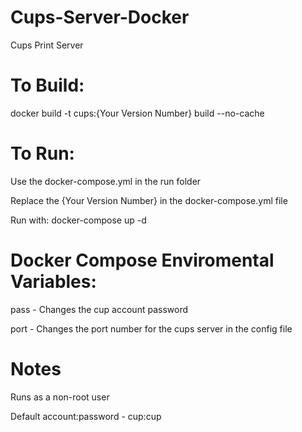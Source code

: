 # Cups-Server-Docker
Cups Print Server

# To Build:
docker build -t cups:{Your Version Number} build --no-cache

# To Run:
Use the docker-compose.yml in the run folder

Replace the {Your Version Number} in the docker-compose.yml file

Run with: docker-compose up -d

# Docker Compose Enviromental Variables:
pass - Changes the cup account password

port - Changes the port number for the cups server in the config file

# Notes
Runs as a non-root user

Default account:password - cup:cup
